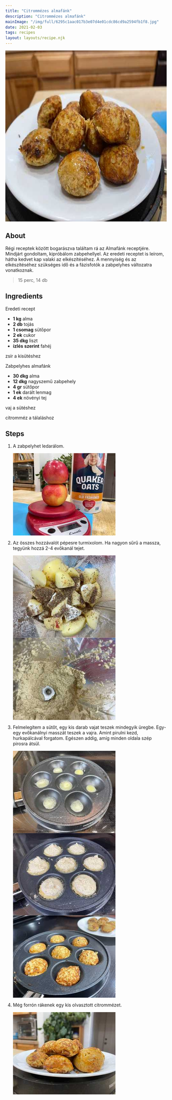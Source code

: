 ```yaml
---
title: "Citrommézes almafánk"
description: "Citrommézes almafánk"
mainImage: "/img/full/6295c1aac017b3e07d4e01cdc86cd9a2594fb1f8.jpg"
date: 2021-02-03
tags: recipes
layout: layouts/recipe.njk
---
```

                            
<p align="center"><a href="https://cookpad.com/hu/receptek/14526685-citrommezes-almafank" rel="Recipe source page"><img width="751" height="532" src="/img/full/6295c1aac017b3e07d4e01cdc86cd9a2594fb1f8.jpg"/></a></p>

## About
<p class="mb-sm">Régi receptek között bogarászva találtam rá az Almafánk receptjére. Mindjárt gondoltam, kipróbálom zabpehellyel. Az eredeti receptet is leírom, hátha kedvet kap valaki az elkészítéséhez. A mennyiség és az elkészítéséhez szükséges idő és a fázisfotók a zabpelyhes változatra vonatkoznak.</p>

> 15 perc, 14 db 

## Ingredients

Eredeti recept
* **1 kg** alma
* **2 db** tojás
* **1 csomag** sütőpor
* **2 ek** cukor
* **35 dkg** liszt
* **ízlés szerint** fahéj

zsír a kisütéshez

Zabpelyhes almafánk
* **30 dkg** alma
* **12 dkg** nagyszemű zabpehely
* **4 gr** sütőpor
* **1 ek** darált lenmag
* **4 ek** növényi tej

vaj a sütéshez

citromméz a tálaláshoz

## Steps

1. A zabpelyhet ledarálom.
 
    <p><img width="320" height="256" align="left" src="/img/full/3fe10bf606c42ce6405b6f72d6b1a13fa032b504.jpg"/></p><div style="clear: both"/>

2. Az összes hozzávalót pépesre turmixolom. Ha nagyon sűrű a massza, tegyünk hozzá 2-4 evőkanál tejet.
 
    <p><img width="320" height="256" align="left" src="/img/full/cb0056933048ff6a4601bf174b74d9f3d9950c41.jpg"/></p><p><img width="320" height="256" align="left" src="/img/full/e99ed84e85114e1fb91938e2d7c38488968df3aa.jpg"/></p><div style="clear: both"/>

3. Felmelegítem a sütőt, egy kis darab vajat teszek mindegyik üregbe. Egy-egy evőkanálnyi masszát teszek a vajra. Amint pirulni kezd, hurkapálcával forgatom. Egészen addig, amíg minden oldala szép pirosra átsül.
 
    <p><img width="320" height="256" align="left" src="/img/full/382d15e7150aa64044c2211a86d6ac5e03670099.jpg"/></p><p><img width="320" height="256" align="left" src="/img/full/38944e834c139d1451bb8ed1549584e8c42b5fbf.jpg"/></p><p><img width="320" height="256" align="left" src="/img/full/874c43ccb8e16d7909577eb02918716fb71744d1.jpg"/></p><div style="clear: both"/>

4. Még forrón rákenek egy kis olvasztott citrommézet.
 
    <p><img width="320" height="256" align="left" src="/img/full/2df79648a77c81c988ac8960a5473bb3fa34d642.jpg"/></p><div style="clear: both"/>

